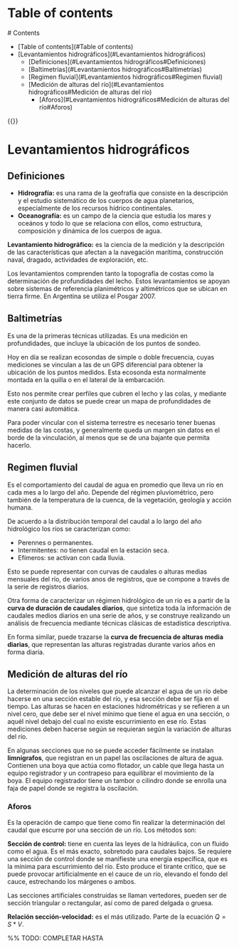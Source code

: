 # Table of contents
<div class='hidden'>
# Contents

- [Table of contents](#Table of contents)
- [Levantamientos hidrográficos](#Levantamientos hidrográficos)
  - [Definiciones](#Levantamientos hidrográficos#Definiciones)
  - [Baltimetrías](#Levantamientos hidrográficos#Baltimetrías)
  - [Regimen fluvial](#Levantamientos hidrográficos#Regimen fluvial)
  - [Medición de alturas del río](#Levantamientos hidrográficos#Medición de alturas del río)
    - [Aforos](#Levantamientos hidrográficos#Medición de alturas del río#Aforos)

</div>
{{<toc>}}

# Levantamientos hidrográficos

## Definiciones

- **Hidrografía:** es una rama de la geofrafía que consiste en la descripción y
  el estudio sistemático de los cuerpos de agua planetarios, especialmente de
  los recursos hídrico continentales.
- **Oceanografía:** es un campo de la ciencia que estudia los mares y oceános y
  todo lo que se relaciona con ellos, como estructura, composición y dinámica
  de los cuerpos de agua.


**Levantamiento hidrográfico:** es la ciencia de la medición y la descripción
de las características que afectan a la navegación marítima, construcción
naval, dragado, actividades de exploración, etc.

Los levantamientos comprenden tanto la topografía de costas como la
determinación de profundidades del lecho. Estos levantamientos se apoyan sobre
sistemas de referencia planimétricos y altimétricos que se ubican en tierra
firme. En Argentina se utiliza el Posgar 2007.

## Baltimetrías

Es una de la primeras técnicas utilizadas. Es una medición en profundidades, que
incluye la ubicación de los puntos de sondeo.  

Hoy en día se realizan ecosondas de simple o doble frecuencia, cuyas mediciones
se vinculan a las de un GPS diferencial para obtener la ubicación de los puntos
medidos. Esta ecosonda esta normalmente montada en la quilla o en el lateral de
la embarcación.

Esto nos permite crear perfiles que cubren el lecho y las colas, y mediante
este conjunto de datos se puede crear un mapa de profundidades de manera casi
automática.

Para poder vincular con el sistema terrestre es necesario tener buenas medidas
de las costas, y generalmente queda un margen sin datos en el borde de la
vinculación, al menos que se de una bajante que permita hacerlo.

## Regimen fluvial

Es el comportamiento del caudal de agua en promedio que lleva un río en cada
mes a lo largo del año. Depende del régimen pluviométrico, pero también de la
temperatura de la cuenca, de la vegetación, geología y acción humana.


De acuerdo a la distribución temporal del caudal a lo largo del año hidrológico
los ríos se caracterizan como:

- Perennes o permanentes.
- Intermitentes: no tienen caudal en la estación seca.
- Efímeros: se activan con cada lluvia.

Esto se puede representar con curvas de caudales o alturas medias mensuales del
río, de varios anos de registros, que se compone a través de la serie de
registros diarios.

Otra forma de caracterizar un régimen hidrológico de un río es a partir de la
**curva de duración de caudales diarios**, que sintetiza toda la información de
caudales medios diarios en una serie de años, y se construye realizando un
análisis de frecuencia mediante técnicas clásicas de estadística descriptiva.

En forma similar, puede trazarse la **curva de frecuencia de alturas media** 
**diarias**, que representan las alturas registradas durante varios años en
forma diaria.

## Medición de alturas del río

La determinación de los niveles que puede alcanzar el agua de un río debe
hacerse en una sección estable del río, y esa sección debe ser fija en el
tiempo. Las alturas se hacen en estaciones hidrométricas y se refieren a un
nivel cero, que debe ser el nivel mínimo que tiene el agua en una sección, o
aquél nivel debajo del cual no existe escurrimiento en ese río. Estas
mediciones deben hacerse según se requieran según la variación de alturas del
río.

En algunas secciones que no se puede acceder fácilmente se instalan
**limnígrafos**, que registran en un papel las oscilaciones de altura de agua.
Contienen una boya que actúa como flotador, un cable que llega hasta un equipo
registrador y un contrapeso para equilibrar el movimiento de la boya. El equipo
registrador tiene un tambor o cilindro donde se enrolla una faja de papel donde
se registra la oscilación.

### Aforos

Es la operación de campo que tiene como fin realizar la determinación del
caudal que escurre por una sección de un río. Los métodos son:

**Sección de control:** tiene en cuenta las leyes de la hidráulica, con un
fluido como el agua. Es el más exacto, sobretodo para caudales bajos. Se
requiere una sección de control donde se manifieste una energía específica, que
es la mínima para escurrimiento del río. Esto produce el tirante crítico, que
se puede provocar artificialmente en el cauce de un río, elevando el fondo del
cauce, estrechando los márgenes o ambos.

Las secciones artificiales construidas se llaman vertedores, pueden ser de
sección triangular o rectangular, así como de pared delgada o gruesa.

**Relación sección-velocidad:** es el más utilizado. Parte de la ecuación 
$Q=S*V$. 


%% TODO: COMPLETAR HASTA


